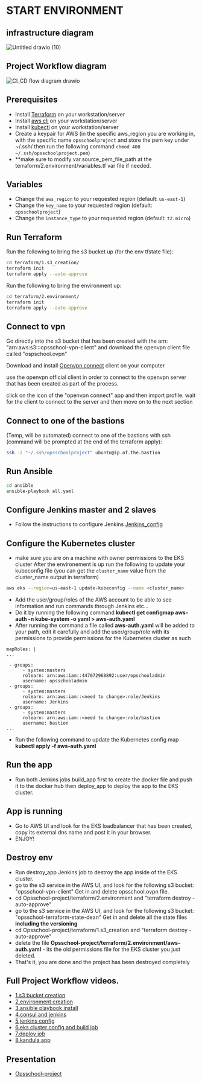 # START ENVIRONMENT
## infrastructure diagram
![Untitled drawio (10)](https://user-images.githubusercontent.com/57751780/233061445-ab1618db-3472-4f3c-af76-32df9ce588ba.png)


## Project Workflow diagram
![CI_CD flow diagram drawio](https://user-images.githubusercontent.com/57751780/232643071-8e1407cd-3d85-477b-85bf-ab9fc41648f5.png)

## Prerequisites
- Install [Terraform](https://learn.hashicorp.com/tutorials/terraform/install-cli) on your workstation/server
- Install [aws cli](https://docs.aws.amazon.com/cli/latest/userguide/install-cliv2.html) on your workstation/server
- Install [kubectl](https://kubernetes.io/docs/tasks/tools/install-kubectl/) on your workstation/server
- Create a keypair for AWS (in the specific aws_region you are working in, with the specific name ```opsschoolproject``` and store the pem key under ~/.ssh/ then run the following command ```chmod 400 ~/.ssh/opsschoolproject.pem```)
- **make sure to modify var.source_pem_file_path at the terraform/2.environment/variables.tf var file if needed.

## Variables
- Change the ```aws_region``` to your requested region (default: ```us-east-1```)
- Change the ```key_name``` to your requested region (default: ```opsschoolproject```)
- Change the ```instance_type``` to your requested region (default: ```t2.micro```)

## Run Terraform
Run the following to bring the s3 bucket up (for the env tfstate file):
```bash
cd terraform/1.s3_creation/
terraform init
terraform apply --auto-approve
```

Run the following to bring the environment up:
```bash
cd terraform/2.environment/
terraform init
terraform apply --auto-approve
```
## Connect to vpn
Go directly into the s3 bucket that has been created with the arn: "arn:aws:s3:::opsschool-vpn-client" and download the openvpn client file called "ospschool.ovpn"

Download and install [Openvpn connect](https://openvpn.net/client/) client on your computer

use the openvpn official client in order to connect to the openvpn server that has been created as part of the process.

click on the icon of the "openvpn connect" app and then import profile.
wait for the client to connect to the server and then move on to the next section

## Connect to one of the bastions
(Temp, will be automated) connect to one of the bastions with ssh (command will be prompted at the end of the terraform apply):
```bash
ssh -i "~/.ssh/opsschoolproject" ubuntu@ip.of.the.bastion
```

## Run Ansible
```bash
cd ansible
ansible-playbook all.yaml
```
## Configure Jenkins master and 2 slaves
- Follow the instructions to configure Jenkins [Jenkins_config](https://github.com/dvaturi/Opsschool-project/blob/main/Jenkins_config.md)

## Configure the Kubernetes cluster
- make sure you are on a machine with owner permissions to the EKS cluster
After the environement is up run the following to update your kubeconfig file (you can get the `cluster_name` value from the cluster_name output in terraform)
```bash
aws eks --region=us-east-1 update-kubeconfig --name <cluster_name>
```
- Add the user/group/roles of the AWS account to be able to see information and run commands through Jenkins etc...
- Do it by running the following command **kubectl get configmap aws-auth -n kube-system -o yaml > aws-auth.yaml**
- After running the command a file called **aws-auth.yaml** will be added to your path, edit it carefully and add the user/group/role with its permissions to provide permissions for the Kubernetes cluster as such
```
mapRoles: |
...

 - groups:
      - system:masters
      rolearn: arn:aws:iam::447072968892:user/opschooladmin
      username: opsschooladmin
 - groups:
      - system:masters
      rolearn: arn:aws:iam::<need to change>:role/Jenkins
      username: Jenkins
 - groups:
      - system:masters
      rolearn: arn:aws:iam::<need to change>:role/bastion
      username: bastion
...
```
- Run the following command to update the Kubernetes config map **kubectl apply -f aws-auth.yaml**


## Run the app
- Run both Jenkins jobs build_app first to create the docker file and push it to the docker hub then deploy_app to deploy the app to the EKS cluster.

## App is running
- Go to AWS UI and look for the EKS loadbalancer that has been created, copy its external dns name and post it in your browser.
- ENJOY!

## Destroy env
- Run destroy_app Jenkins job to destroy the app inside of the EKS cluster.
- go to the s3 service in the AWS UI, and look for the following s3 bucket: "opsschool-vpn-client" Get in and delete opsschool.ovpn file.
- cd Opsschool-project/terraform/2.environment and "terraform destroy -auto-approve"
- go to the s3 service in the AWS UI, and look for the following s3 bucket: "opsschool-terraform-state-dean" Get in and delete all the state files **including the versioning**
- cd Opsschool-project/terraform/1.s3_creation and "terraform destroy -auto-approve"
- delete the file **Opsschool-project/terraform/2.environment/aws-auth.yaml** - its the old permissions file for the EKS cluster you just deleted.
- That's it, you are done and the project has been destroyed completely 

## Full Project Workflow videos.
- [1.s3 bucket creation](https://drive.google.com/file/d/1hTJXzo2EjZOdMbla9gXBNNsCqfVdA5iq/view?usp=share_link)
- [2.environment creation](https://drive.google.com/file/d/1TYrkyh5RcH_Zp9mEOhlDJ1DZlIaRpZtF/view?usp=share_link)
- [3.ansible playbook install](https://drive.google.com/file/d/1ZBCIEv_W3vqhVJnr9Qi-XF6dMBGIWWtF/view?usp=share_link)
- [4.consul and jenkins](https://drive.google.com/file/d/1dyvXf9tzAQx1Oq3DHeibXQpRZQdAZDYw/view?usp=share_link)
- [5.jenkins config](https://drive.google.com/file/d/1T2IbhbNCEMw11Do6ZTyJg-2hqFOnp1ER/view?usp=share_link)
- [6.eks cluster config and build job](https://drive.google.com/file/d/14s4fQ49VeZBOvvmYuhrbJvNyM2ejhHOw/view?usp=share_link)
- [7.deploy job](https://drive.google.com/file/d/1j4hOWDwtI0t57c-3p94JcZYcWIOBOSDQ/view?usp=share_link)
- [8.kandula app](https://drive.google.com/file/d/1oxFrSfpGPCmUMjIQxGEyW4D7FWYwGhQc/view?usp=share_link)

## Presentation
- [Opsschool-project](https://www.canva.com/design/DAFgeyxQBVo/WulIo7wy20_pV5dBShm8pA/view?utm_content=DAFgeyxQBVo&utm_campaign=designshare&utm_medium=link&utm_source=publishsharelink)
